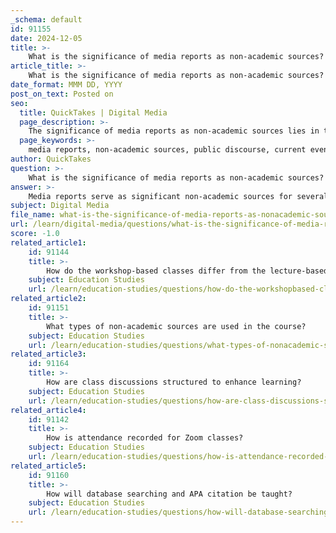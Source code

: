 ```yaml
---
_schema: default
id: 91155
date: 2024-12-05
title: >-
    What is the significance of media reports as non-academic sources?
article_title: >-
    What is the significance of media reports as non-academic sources?
date_format: MMM DD, YYYY
post_on_text: Posted on
seo:
  title: QuickTakes | Digital Media
  page_description: >-
    The significance of media reports as non-academic sources lies in their ability to introduce topics, reflect societal discussions, provide timely information, and offer diverse perspectives that enhance understanding and inform academic research.
  page_keywords: >-
    media reports, non-academic sources, public discourse, current events, timeliness, diverse perspectives, credibility, bias, complement academic research, societal implications
author: QuickTakes
question: >-
    What is the significance of media reports as non-academic sources?
answer: >-
    Media reports serve as significant non-academic sources for several reasons:\n\n1. **Introduction to Topics**: Media reports can provide a broad overview of current events and issues, helping readers to familiarize themselves with a topic. They often present information in a way that is accessible to the general public, making complex subjects easier to understand.\n\n2. **Public Discourse**: Articles from non-academic sources, such as newspapers and magazines, reflect how topics are discussed in society. This can be particularly valuable for understanding public opinion, cultural context, and the societal implications of various issues.\n\n3. **Timeliness**: Media sources often report on events and developments much faster than academic publications, which can take time to undergo peer review and publication processes. This immediacy allows researchers and the public to stay informed about the latest happenings.\n\n4. **Diverse Perspectives**: Non-academic sources can present a variety of viewpoints, including those from journalists, commentators, and the general public. This diversity can enrich understanding and provide insights that might not be captured in scholarly articles.\n\n5. **Credibility and Bias**: While mainstream media outlets strive for objectivity, it is important to evaluate the credibility of the sources. Mainline news organizations, such as The New York Times or NPR, typically adhere to journalistic standards that aim for balanced reporting, although they may still exhibit some bias. Understanding the distinction between mainstream and non-mainstream sources is crucial for critical evaluation.\n\n6. **Complementary to Academic Research**: While academic sources are essential for rigorous research, media reports can complement scholarly work by providing context, examples, and real-world applications of theories and findings.\n\nIn summary, media reports as non-academic sources are significant for their ability to introduce topics, reflect societal discussions, provide timely information, and offer diverse perspectives, all of which can enhance understanding and inform academic research.
subject: Digital Media
file_name: what-is-the-significance-of-media-reports-as-nonacademic-sources.md
url: /learn/digital-media/questions/what-is-the-significance-of-media-reports-as-nonacademic-sources
score: -1.0
related_article1:
    id: 91144
    title: >-
        How do the workshop-based classes differ from the lecture-based ones?
    subject: Education Studies
    url: /learn/education-studies/questions/how-do-the-workshopbased-classes-differ-from-the-lecturebased-ones
related_article2:
    id: 91151
    title: >-
        What types of non-academic sources are used in the course?
    subject: Education Studies
    url: /learn/education-studies/questions/what-types-of-nonacademic-sources-are-used-in-the-course
related_article3:
    id: 91164
    title: >-
        How are class discussions structured to enhance learning?
    subject: Education Studies
    url: /learn/education-studies/questions/how-are-class-discussions-structured-to-enhance-learning
related_article4:
    id: 91142
    title: >-
        How is attendance recorded for Zoom classes?
    subject: Education Studies
    url: /learn/education-studies/questions/how-is-attendance-recorded-for-zoom-classes
related_article5:
    id: 91160
    title: >-
        How will database searching and APA citation be taught?
    subject: Education Studies
    url: /learn/education-studies/questions/how-will-database-searching-and-apa-citation-be-taught
---
```


&nbsp;